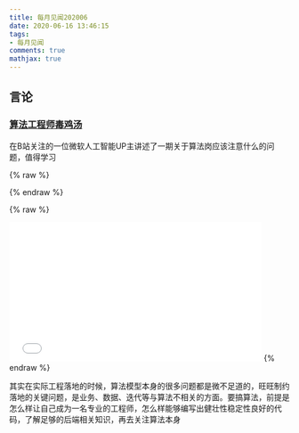 ```yaml
---
title: 每月见闻202006
date: 2020-06-16 13:46:15
tags:
- 每月见闻
comments: true
mathjax: true
---
```


## 言论

### [算法工程师毒鸡汤](https://www.bilibili.com/video/BV1654y1B7Zi)

在B站关注的一位微软人工智能UP主讲述了一期关于算法岗应该注意什么的问题，值得学习

{% raw %}

<style>
@media all and (orientation : landscape) {
 .video {width:800px; height:600px;}
}
@media all and (orientation : portrait){
 .video {width:90%; height:250px;}
}
</style>

{% endraw %}

{% raw %}
<iframe class="video" src="//player.bilibili.com/player.html?aid=841073548&bvid=BV1654y1B7Zi&cid=202449874&page=1" scrolling="no" border="0" frameborder="no" framespacing="0" allowfullscreen="true"> </iframe>
{% endraw %}

其实在实际工程落地的时候，算法模型本身的很多问题都是微不足道的，旺旺制约落地的关键问题，是业务、数据、迭代等与算法不相关的方面。要搞算法，前提是怎么样让自己成为一名专业的工程师，怎么样能够编写出健壮性稳定性良好的代码，了解足够的后端相关知识，再去关注算法本身
